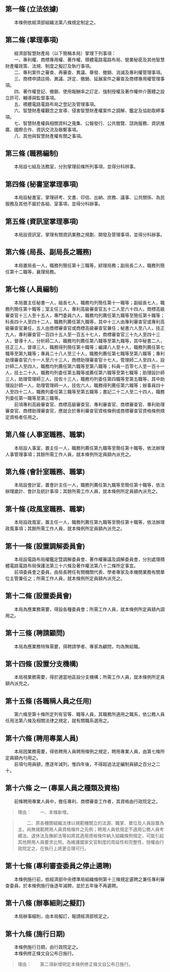第一條 (立法依據)
-----------------
　　本條例依經濟部組織法第八條規定制定之。  


第二條 (掌理事項)
-----------------
　　經濟部智慧財產局（以下簡稱本局）掌理下列事項：  
　　一、專利權、商標專用權、著作權、積體電路電路布局、營業秘密及其他智慧財產權政策、法規、制度之擬訂及執行事項。  
　　二、專利案件之審查、再審查、異議、舉發、撤銷、消滅及專利權管理事項。  
　　三、商標申請註冊、異議、評定、撤銷、延展案件之審查及商標專用權管理事項。  
　　四、著作權登記、撤銷、使用報酬率之訂定、強制授權及著作權仲介團體之設立許可、輔導與監督事項。  
　　五、積體電路電路布局之登記及管理事項。  
　　六、智慧財產權觀念之宣導、侵害智慧財產權案件之調解、鑑定及協助取締事項。  
　　七、智慧財產權與相關資料之蒐集、公報發行、公共閱覽、諮詢服務、資訊推廣、國際合作、資訊交流及聯繫事項。  
　　八、其他與智慧財產權有關之事項。  


第三條 (職務編制)
-----------------
　　本局設七組及法務室，分別掌理前條所列事項，並得分科辨事。  


第四條 (秘書室掌理事項)
-----------------------
　　本局設秘書室，掌理研考、文書、印信、出納、庶務、議事、公共關係、為民服務及其他不屬於各組、室事項，並得分科辦事。  


第五條 (資訊室掌理事項)
-----------------------
　　本局設資訊室，掌理有關資訊業務之規劃、開發及管理事項，並得分科辦事。  


第六條 (局長、副局長之職務)
---------------------------
　　本局置局長一人，職務列簡任第十三職等，綜理局務；副局長二人，職務列簡任第十二職等，襄理局務。  


第七條 (人員編制)
-----------------
　　本局置主任秘書一人，組長七人，職務均列簡任第十一職等；副組長七人，職務列簡任第十職等；室主任三人，專利高級審查官五十二人至六十四人，商標高級審查官十三人至十五人，專門委員六人，職務均列薦任第九職等至簡任第十職等；科長四十人至四十二人，職務列薦任第九職等，其中十三人由專利審查官或專利高級審查官兼任，五人由商標審查官或商標高級審查官兼任；秘書六人至八人，技正九人，專利審查官一百四十五人至一百五十七人，商標審查官三十九人至四十三人，督導十人，分析師二人，職務均列薦任第八職等至第九職等，其中秘書二人，技正三人，督導三人，職務得列簡任第十職等；編譯八人至十人，職務列薦任第七職等至第九職等；專員二十八人至三十人，職務列薦任第七職等至第八職等；專利助理審查官六十一人至六十三人，商標助理審查官十七人，管理師二人至四人，設計師二人至四人，職務均列薦任第六職等至第八職等；科員一百零七人至一百十一人，技士二十人，職務均列委任第五職等或薦任第六職等至第七職等；助理設計師三人，助理管理師三人，技佐十三人，職務均列委任第四職等至第五職等，其中助理設計師一人，助理管理師一人，技佐六人，職務得列薦任第六職等；辦事員四十人至四十二人，職務列委任第三職等至第五職等；書記二十二人至二十四人，職務列委任第一職等至第三職等。  
　　前項專利高級審查官、商標高級審查官、專利審查官、商標審查官、專利助理審查官、商標助理審查官，應就合於專利審查官資格條例或商標審查官資格條例規定資格者任用之。  


第八條 (人事室職務、職掌)
-------------------------
　　本局設人事室，置主任一人，職務列薦任第九職等至簡任第十職等，依法辦理人事管理事項；其餘所需工作人員，就本條例所定員額內派充之。  


第九條 (會計室職務、職掌)
-------------------------
　　本局設會計室，置會計主任一人，職務列薦任第九職等至簡任第十職等，依法辦理歲計、會計及統計事項；其餘所需工作人員，就本條例所定員額內派充之。  


第十條 (政風室職務、職掌)
-------------------------
　　本局設政風室，置主任一人，職務列薦任第九職等至簡任第十職等，依法辦理政風事項；其餘所需工作人員，就本條例所定員額內派充之。  


第十一條 (設置調解委員會)
-------------------------
　　本局設電路布局權鑑定暨調解委員會、著作權審議及調解委員會，分別處理積體電路電路布局保護法第三十六條及著作權法第八十二條所定事宜。  
　　前項委員會之委員，由局長聘任有關機關代表、學者專家及本機關業務有關單位主管兼任之；所需工作人員，就本條例所定員額內派充之。  


第十二條 (設置委員會)
---------------------
　　本局為應業務需要，得設各種委員會；所需工作人員，就本條例所定員額內調用之。  


第十三條 (聘請顧問)
-------------------
　　本局為應業務特殊需要，得聘請學者、專家為顧問，均為無給職。  


第十四條 (設置分支機構)
-----------------------
　　本局視業務需要，得於適當地區設分支機構；所需工作人員，就本條例所定員額內派充之。  


第十五條 (各職稱人員之任用)
---------------------------
　　第六條至第十條所定列有官等、職等人員，其職務所適用之職系，依公務人員任用法第八條及相關法律之規定，就有關職系選用之。  


第十六條 (聘用專業人員)
-----------------------
　　本局因業務需要，得依聘用人員聘用條例之規定，聘用專業人員，由第七條所定員額內勻用之。  
　　前項勻用員額，應逐年減列，惟四年後，不得超過法定編制員額之百分之二十。  


第十六條 之一 (專業人員之種類及資格)
------------------------------------
　　前條聘用專業人員中，擔任專利、商標審查工作者，其資格由行政院定之。  
> 理由：　　一、本條新增。

> 　　二、原各機關組織法律以規範機關立的法源、職掌、單位及人員設置為主，尚無規範聘用人員資格條件之先例；聘用人員依規定不適用公務人員考績法、退休法及撫卹法等如將其適用資格條件納入組織條例規定，可能引起其他聘用人員要求比照。為維護國家文官制度的周延性和完整性，授權由行政院定之，在執行上將更合理可行。



第十七條 (專利審查委員之停止遴聘)
---------------------------------
　　本條例施行前，依經濟部中央標準局組織條例第十三條規定遴聘之兼任專利審查委員，於本條例施行後逐年減聘，並於五年後不再遴聘。  


第十八條 (辦事細則之擬訂)
-------------------------
　　本局辦事細則，由本局擬訂，報請經濟部核定之。  


第十九條 (施行日期)
-------------------
　　本條例施行日期，由行政院定之。  
　　本條例修正條文自公布日施行。  
> 理由：　　第二項新增明定本條例修正條文自公布日施行。